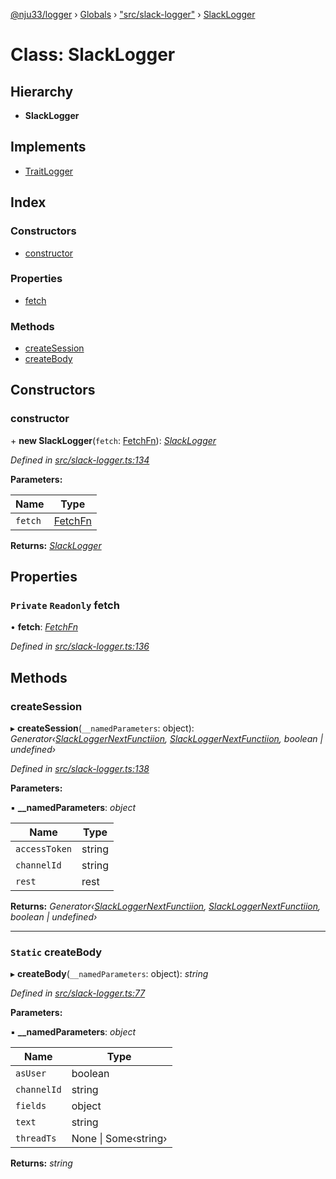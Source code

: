 [@nju33/logger](../README.md) › [Globals](../globals.md) › ["src/slack-logger"](../modules/_src_slack_logger_.md) › [SlackLogger](_src_slack_logger_.slacklogger.md)

# Class: SlackLogger

## Hierarchy

* **SlackLogger**

## Implements

* [TraitLogger](../interfaces/_src_logger_.traitlogger.md)

## Index

### Constructors

* [constructor](_src_slack_logger_.slacklogger.md#constructor)

### Properties

* [fetch](_src_slack_logger_.slacklogger.md#private-readonly-fetch)

### Methods

* [createSession](_src_slack_logger_.slacklogger.md#createsession)
* [createBody](_src_slack_logger_.slacklogger.md#static-createbody)

## Constructors

###  constructor

\+ **new SlackLogger**(`fetch`: [FetchFn](../modules/_src_logger_.md#fetchfn)): *[SlackLogger](_src_slack_logger_.slacklogger.md)*

*Defined in [src/slack-logger.ts:134](https://github.com/nju33/logger/blob/4563674/src/slack-logger.ts#L134)*

**Parameters:**

Name | Type |
------ | ------ |
`fetch` | [FetchFn](../modules/_src_logger_.md#fetchfn) |

**Returns:** *[SlackLogger](_src_slack_logger_.slacklogger.md)*

## Properties

### `Private` `Readonly` fetch

• **fetch**: *[FetchFn](../modules/_src_logger_.md#fetchfn)*

*Defined in [src/slack-logger.ts:136](https://github.com/nju33/logger/blob/4563674/src/slack-logger.ts#L136)*

## Methods

###  createSession

▸ **createSession**(`__namedParameters`: object): *Generator‹[SlackLoggerNextFunctiion](../modules/_src_slack_logger_.md#slackloggernextfunctiion), [SlackLoggerNextFunctiion](../modules/_src_slack_logger_.md#slackloggernextfunctiion), boolean | undefined›*

*Defined in [src/slack-logger.ts:138](https://github.com/nju33/logger/blob/4563674/src/slack-logger.ts#L138)*

**Parameters:**

▪ **__namedParameters**: *object*

Name | Type |
------ | ------ |
`accessToken` | string |
`channelId` | string |
`rest` | rest |

**Returns:** *Generator‹[SlackLoggerNextFunctiion](../modules/_src_slack_logger_.md#slackloggernextfunctiion), [SlackLoggerNextFunctiion](../modules/_src_slack_logger_.md#slackloggernextfunctiion), boolean | undefined›*

___

### `Static` createBody

▸ **createBody**(`__namedParameters`: object): *string*

*Defined in [src/slack-logger.ts:77](https://github.com/nju33/logger/blob/4563674/src/slack-logger.ts#L77)*

**Parameters:**

▪ **__namedParameters**: *object*

Name | Type |
------ | ------ |
`asUser` | boolean |
`channelId` | string |
`fields` | object |
`text` | string |
`threadTs` | None &#124; Some‹string› |

**Returns:** *string*
